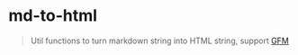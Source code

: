 # md-to-html

> Util functions to turn markdown string into HTML string,
> support [GFM](https://docs.github.com/en/get-started/writing-on-github)

